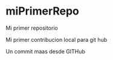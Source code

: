 # miPrimerRepo
Mi primer repositorio

Mi primer contribucion local para git hub

Un commit maas desde GITHub
